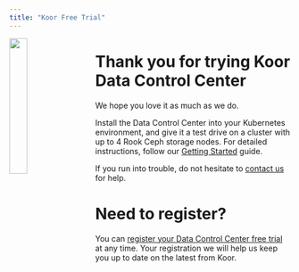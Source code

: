 ```yaml
---
title: "Koor Free Trial"
---
```


<img src="/images/free-trial.png" align="left" style="margin-right: 2em;" width="25%" />

# Thank you for trying Koor Data Control Center

We hope you love it as much as we do.

Install the Data Control Center into your Kubernetes environment, and give it a test drive on a cluster with up to 4 Rook Ceph storage nodes. For detailed instructions, follow our [Getting Started](koor-getting-started.md) guide.

If you run into trouble, do not hesitate to [contact us](https://about.koor.tech/contact) for help.

# Need to register?

You can [register your Data Control Center free trial](https://about.koor.tech/register) at any time. Your registration we will help us keep you up to date on the latest from Koor.
